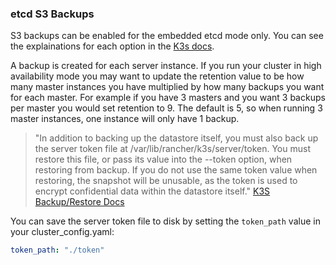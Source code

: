 ### etcd S3 Backups

S3 backups can be enabled for the embedded etcd mode only. You can see the explainations for each option in the [K3s docs](https://docs.k3s.io/cli/etcd-snapshot).

A backup is created for each server instance. If you run your cluster in high availability mode you may want to update the retention value to be how many master instances you have multiplied by how many backups you want for each master. For example if you have 3 masters and you want 3 backups per master you would set retention to 9. The default is 5, so when running 3 master instances, one instance will only have 1 backup.

> "In addition to backing up the datastore itself, you must also back up the server token file at /var/lib/rancher/k3s/server/token. You must restore this file, or pass its value into the --token option, when restoring from backup. If you do not use the same token value when restoring, the snapshot will be unusable, as the token is used to encrypt confidential data within the datastore itself." [K3S Backup/Restore Docs](https://docs.k3s.io/datastore/backup-restore)

You can save the server token file to disk by setting the `token_path` value in your cluster_config.yaml:

```yaml
token_path: "./token"
```
